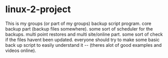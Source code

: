 # linux-2-project
This is my groups (or part of my groups) backup script program.
core backup part (backup files somewhere).
some sort of scheduler for the backups.
multi point restores and multi site/online part.
some sort of check if the files havent been updated.
everyone should try to make some basic back up script to easily understand it -- (theres alot of good examples and videos online).
